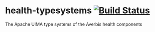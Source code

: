 # health-typesystems [![Build Status](https://travis-ci.com/averbis/health-typesystems.svg?branch=master)](https://travis-ci.com/averbis/health-typesystems)
The Apache UIMA type systems of the Averbis health components
